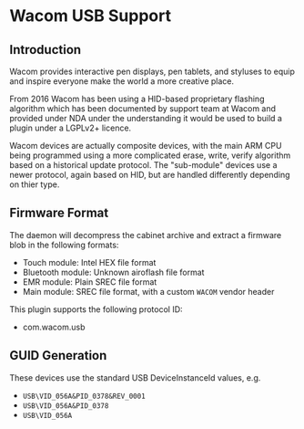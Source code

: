 Wacom USB Support
=================

Introduction
------------

Wacom provides interactive pen displays, pen tablets, and styluses to equip and
inspire everyone make the world a more creative place.

From 2016 Wacom has been using a HID-based proprietary flashing algorithm which
has been documented by support team at Wacom and provided under NDA under the
understanding it would be used to build a plugin under a LGPLv2+ licence.

Wacom devices are actually composite devices, with the main ARM CPU being
programmed using a more complicated erase, write, verify algorithm based
on a historical update protocol. The "sub-module" devices use a newer protocol,
again based on HID, but are handled differently depending on thier type.

Firmware Format
---------------

The daemon will decompress the cabinet archive and extract a firmware blob in
the following formats:

 * Touch module: Intel HEX file format
 * Bluetooth module: Unknown airoflash file format
 * EMR module: Plain SREC file format
 * Main module: SREC file format, with a custom `WACOM` vendor header

This plugin supports the following protocol ID:

 * com.wacom.usb

GUID Generation
---------------

These devices use the standard USB DeviceInstanceId values, e.g.

 * `USB\VID_056A&PID_0378&REV_0001`
 * `USB\VID_056A&PID_0378`
 * `USB\VID_056A`
